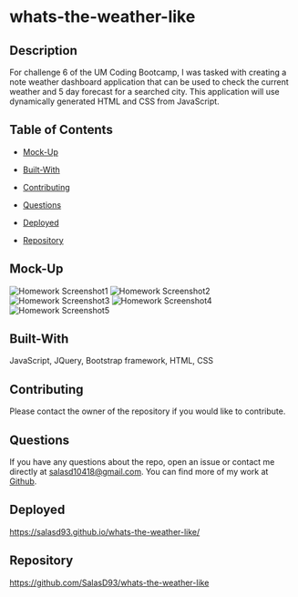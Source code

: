 # whats-the-weather-like

## Description

For challenge 6 of the UM Coding Bootcamp, I was tasked with creating a note weather dashboard application that can be used to check the current weather and 5 day forecast for a searched city. This application will use dynamically generated HTML and CSS from JavaScript.

## Table of Contents


* [Mock-Up](#mock-up)

* [Built-With](#built-with)

* [Contributing](#contributing)

* [Questions](#questions)

* [Deployed](#deployed)

* [Repository](#repository)


## Mock-Up

![Homework Screenshot1](https://github.com/SalasD93/whats-the-weather-like/blob/main/assets/images/ch6-screenshot1.png?raw=true)
![Homework Screenshot2](https://github.com/SalasD93/whats-the-weather-like/blob/main/assets/images/ch6-screenshot2.png?raw=true)
![Homework Screenshot3](https://github.com/SalasD93/whats-the-weather-like/blob/main/assets/images/ch6-screenshot3.png?raw=true)
![Homework Screenshot4](https://github.com/SalasD93/whats-the-weather-like/blob/main/assets/images/ch6-screenshot4.png?raw=true)
![Homework Screenshot5](https://github.com/SalasD93/whats-the-weather-like/blob/main/assets/images/ch6-screenshot5.png?raw=true)


## Built-With

JavaScript, JQuery, Bootstrap framework, HTML, CSS


## Contributing

Please contact the owner of the repository if you would like to contribute.


## Questions

If you have any questions about the repo, open an issue or contact me directly at salasd10418@gmail.com. You can find more of my work at [Github](https://github.com/salasd93).


## Deployed

https://salasd93.github.io/whats-the-weather-like/


## Repository

https://github.com/SalasD93/whats-the-weather-like